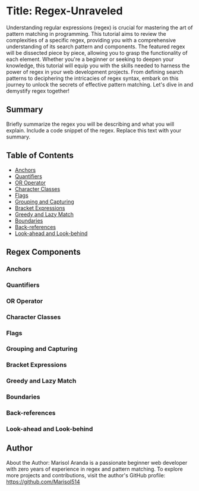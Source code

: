 # Title: Regex-Unraveled

Understanding regular expressions (regex) is crucial for mastering the art of pattern matching in programming. This tutorial aims to review the complexities of a specific regex, providing you with a comprehensive understanding of its search pattern and components. The featured regex will be dissected piece by piece, allowing you to grasp the functionality of each element. Whether you're a beginner or seeking to deepen your knowledge, this tutorial will equip you with the skills needed to harness the power of regex in your web development projects. From defining search patterns to deciphering the intricacies of regex syntax, embark on this journey to unlock the secrets of effective pattern matching. Let's dive in and demystify regex together!

## Summary

Briefly summarize the regex you will be describing and what you will explain. Include a code snippet of the regex. Replace this text with your summary.

## Table of Contents

- [Anchors](#anchors)
- [Quantifiers](#quantifiers)
- [OR Operator](#or-operator)
- [Character Classes](#character-classes)
- [Flags](#flags)
- [Grouping and Capturing](#grouping-and-capturing)
- [Bracket Expressions](#bracket-expressions)
- [Greedy and Lazy Match](#greedy-and-lazy-match)
- [Boundaries](#boundaries)
- [Back-references](#back-references)
- [Look-ahead and Look-behind](#look-ahead-and-look-behind)

## Regex Components

### Anchors

### Quantifiers

### OR Operator

### Character Classes

### Flags

### Grouping and Capturing

### Bracket Expressions

### Greedy and Lazy Match

### Boundaries

### Back-references

### Look-ahead and Look-behind

## Author

About the Author: Marisol Aranda is a passionate beginner web developer with zero years of experience in regex and pattern matching. To explore more projects and contributions, visit the author's GitHub profile: https://github.com/Marisol514